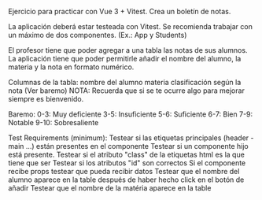Ejercicio para practicar con Vue 3 + Vitest. Crea un boletín de notas. 

La aplicación deberá estar testeada con Vitest. Se recomienda trabajar con un máximo de dos componentes. (Ex.: App y Students)

El profesor tiene que poder agregar a una tabla las notas de sus alumnos. La aplicación tiene que poder permitirle añadir el nombre del alumno, la materia y la nota en formato numérico.


Columnas de la tabla:
nombre del alumno
materia
clasificación según la nota (Ver baremo)
NOTA: Recuerda que si se te ocurre algo para mejorar siempre es bienvenido.

Baremo:
0-3: Muy deficiente
3-5: Insuficiente
5-6: Suficiente
6-7: Bien
7-9: Notable
9-10: Sobresaliente


Test Requirements (minimum):
Testear si las etiquetas principales (header - main ...) están presentes en el componente
Testear si un componente hijo está presente.
Testear si el atributo "class" de la etiquetas html es la que tiene que ser
Testear si los atributos "id" son correctos
Si el componente recibe props testear que pueda recibir datos
Testear que el nombre del alumno aparece en la table después de haber hecho click en el botón de añadir
Testear que el nombre de la matéria aparece en la table